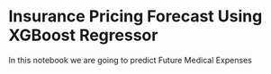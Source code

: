 # Insurance Pricing Forecast Using XGBoost Regressor
 In this notebook we are going to predict Future Medical Expenses

